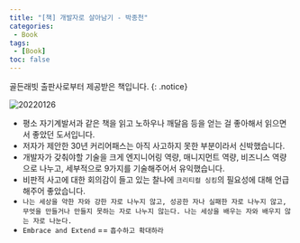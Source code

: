 ```yaml
---
title: "[책] 개발자로 살아남기 - 박종천"
categories:
 - Book
tags:
 - [Book]
toc: false
---
```


골든래빗 출판사로부터 제공받은 책입니다.
{: .notice}

![20220126](https://user-images.githubusercontent.com/90893596/151665510-fe844b62-0738-4b15-aece-198f1422d872.jpg)

- 평소 자기계발서과 같은 책을 읽고 노하우나 깨달음 등을 얻는 걸 좋아해서 읽으면서 좋았던 도서입니다.
- 저자가 제안한 30년 커리어패스는  아직 사고하지 못한 부분이라서 신박했습니다.
- 개발자가 갖춰야할 기술을 크게 엔지니어링 역량, 매니지먼트 역량, 비즈니스 역량으로 나누고, 세부적으로 9가지를 기술해주어서 유익했습니다.
- 비판적 사고에 대한 회의감이 들고 있는 찰나에 `크리티컬 싱킹`의 필요성에 대해 언급해주어 좋았습니다.
- `나는 세상을 약한 자와 강한 자로 나누지 않고, 성공한 자나 실패한 자로 나누지 않고, 무엇을 만들거나 만들지 못하는 자로 나누지 않는다. 나는 세상을 배우는 자와 배우지 않는 자로 나눈다.`
- `Embrace and Extend`  ==  `흡수하고 확대하라`
